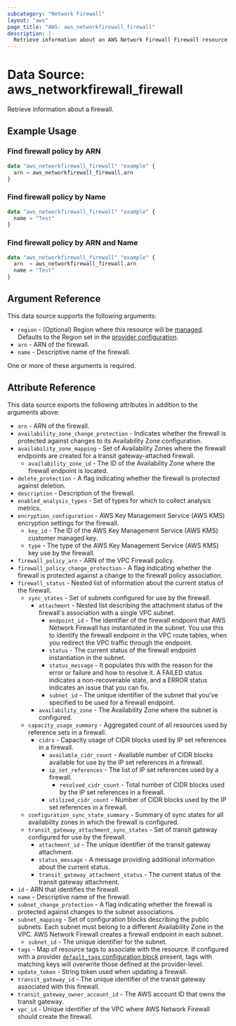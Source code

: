 ```yaml
---
subcategory: "Network Firewall"
layout: "aws"
page_title: "AWS: aws_networkfirewall_firewall"
description: |-
  Retrieve information about an AWS Network Firewall Firewall resource.
---
```


# Data Source: aws_networkfirewall_firewall

Retrieve information about a firewall.

## Example Usage

### Find firewall policy by ARN

```terraform
data "aws_networkfirewall_firewall" "example" {
  arn = aws_networkfirewall_firewall.arn
}
```

### Find firewall policy by Name

```terraform
data "aws_networkfirewall_firewall" "example" {
  name = "Test"
}
```

### Find firewall policy by ARN and Name

```terraform
data "aws_networkfirewall_firewall" "example" {
  arn  = aws_networkfirewall_firewall.arn
  name = "Test"
}
```

## Argument Reference

This data source supports the following arguments:

* `region` - (Optional) Region where this resource will be [managed](https://docs.aws.amazon.com/general/latest/gr/rande.html#regional-endpoints). Defaults to the Region set in the [provider configuration](https://registry.terraform.io/providers/hashicorp/aws/latest/docs#aws-configuration-reference).
* `arn` - ARN of the firewall.
* `name` - Descriptive name of the firewall.

One or more of these arguments is required.

## Attribute Reference

This data source exports the following attributes in addition to the arguments above:

* `arn` - ARN of the firewall.
* `availability_zone_change_protection` - Indicates whether the firewall is protected against changes to its Availability Zone configuration.
* `availability_zone_mapping` - Set of Availability Zones where the firewall endpoints are created for a transit gateway-attached firewall.
    * `availability_zone_id` - The ID of the Availability Zone where the firewall endpoint is located.
* `delete_protection` - A flag indicating whether the firewall is protected against deletion.
* `description` - Description of the firewall.
* `enabled_analysis_types` - Set of types for which to collect analysis metrics.
* `encryption_configuration` - AWS Key Management Service (AWS KMS) encryption settings for the firewall.
    * `key_id` - The ID of the AWS Key Management Service (AWS KMS) customer managed key.
    * `type` - The type of the AWS Key Management Service (AWS KMS) key use by the firewall.
* `firewall_policy_arn` - ARN of the VPC Firewall policy.
* `firewall_policy_change_protection` - A flag indicating whether the firewall is protected against a change to the firewall policy association.
* `firewall_status` - Nested list of information about the current status of the firewall.
    * `sync_states` - Set of subnets configured for use by the firewall.
        * `attachment` - Nested list describing the attachment status of the firewall's association with a single VPC subnet.
            * `endpoint_id` - The identifier of the firewall endpoint that AWS Network Firewall has instantiated in the subnet. You use this to identify the firewall endpoint in the VPC route tables, when you redirect the VPC traffic through the endpoint.
            * `status` - The current status of the firewall endpoint instantiation in the subnet.
            * `status_message` - It populates this with the reason for the error or failure and how to resolve it.  A FAILED status indicates a non-recoverable state, and a ERROR status indicates an issue that you can fix.
            * `subnet_id` - The unique identifier of the subnet that you've specified to be used for a firewall endpoint.
        * `availability_zone` - The Availability Zone where the subnet is configured.
    * `capacity_usage_summary` - Aggregated count of all resources used by reference sets in a firewall.
        * `cidrs` - Capacity usage of CIDR blocks used by IP set references in a firewall.
            * `available_cidr_count` - Available number of CIDR blocks available for use by the IP set references in a firewall.
            * `ip_set_references` - The list of IP set references used by a firewall.
                * `resolved_cidr_count` - Total number of CIDR blocks used by the IP set references in a firewall.
            * `utilized_cidr_count` - Number of CIDR blocks used by the IP set references in a firewall.
    * `configuration_sync_state_summary` - Summary of sync states for all availability zones in which the firewall is configured.
    * `transit_gateway_attachment_sync_states` - Set of transit gateway configured for use by the firewall.
        * `attachment_id` - The unique identifier of the transit gateway attachment.
        * `status_message` - A message providing additional information about the current status.
        * `transit_gateway_attachment_status` - The current status of the transit gateway attachment.
* `id` - ARN that identifies the firewall.
* `name` - Descriptive name of the firewall.
* `subnet_change_protection` - A flag indicating whether the firewall is protected against changes to the subnet associations.
* `subnet_mapping` - Set of configuration blocks describing the public subnets. Each subnet must belong to a different Availability Zone in the VPC. AWS Network Firewall creates a firewall endpoint in each subnet.
    * `subnet_id` - The unique identifier for the subnet.
* `tags` - Map of resource tags to associate with the resource. If configured with a provider [`default_tags` configuration block](/docs/providers/aws/index.html#default_tags-configuration-block) present, tags with matching keys will overwrite those defined at the provider-level.
* `update_token` - String token used when updating a firewall.
* `transit_gateway_id` - The unique identifier of the transit gateway associated with this firewall.
* `transit_gateway_owner_account_id` - The AWS account ID that owns the transit gateway.
* `vpc_id` - Unique identifier of the VPC where AWS Network Firewall should create the firewall.
